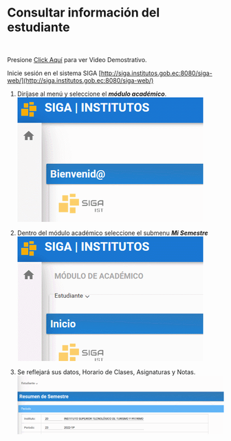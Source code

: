 # **Consultar información del estudiante**
<br>

Presione [Click Aquí](https://youtu.be/gBwgWKWPnkA) para ver Video Demostrativo. 

Inicie sesión en el sistema SIGA [http://siga.institutos.gob.ec:8080/siga-web/](http://siga.institutos.gob.ec:8080/siga-web/)

1. Diríjase al menú y seleccione el ***módulo académico***.
![Gif01](GIFMS1.gif)

2. Dentro del módulo académico seleccione el  submenu ***Mi Semestre***
![Gif01](GIFMS2.gif)

3. Se reflejará sus datos, Horario de Clases, Asignaturas y Notas.
![Gif01](GIFMS3.gif)